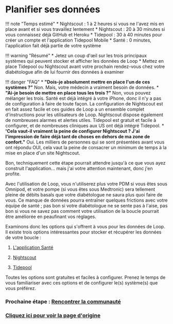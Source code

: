 #  Planifier ses données 

!!! note "Temps estimé" 
    * Nightscout : 1 à 2 heures si vous ne l'avez mis en place avant et si vous travaillez lentement 
    * Nightscout : 20 à 30 minutes si vous connaissez déjà GitHub et Heroku 
    * Tidepool : 30 à 40 minutes pour créer un compte et l'application Tidepool Mobile 
    * Santé : 0 minutes, l'application fait déjà partie de votre système 

!!! warning "Résumé" 
    * Jetez un coup d'œil sur les trois principaux systèmes qui peuvent stocker et afficher les données de Loop 
    * Mettez en place Tidepool ou Nightscout avant votre prochain rendez-vous chez votre diabétologue afin de lui fournir des données à examiner 

!!! danger "FAQ" 
    * **"Dois-je absolument mettre en place l'un de ces systèmes ?"** Non. Mais, votre médecin a vraiment besoin de données. 
    * **"Ai-je besoin de mettre en place tous les trois ?"** Non, vous pouvez mélanger les trois. Santé est déjà intégré à votre iPhone, donc il n'y a pas de configuration à faire de toute façon. La configuration de Nightscout est en fait assez facile et ces guides de Loop a un ensemble complet d'instructions pour les utilisateurs de Loop. Nightscout dispose également de nombreuses alarmes et alertes utiles. Tidepool est gratuit et facile à configurer, et de nombreuses cliniques aux US ont déjà intégré Tidepool. 
    * **'Cela vaut-il vraiment la peine de configurer Nightscout ? J'ai l'impression de faire déjà tant de choses en dehors de ma zone de confort."** Oui. Les milliers de personnes qui se sont présentées avant vous ont répondu OUI, cela vaut la peine de consacrer un minimum de temps à la mise en place d'un site Nightscout. 
 
Bon, techniquement cette étape pourrait attendre jusqu'à ce que vous ayez construit l'application... mais j'ai votre attention maintenant, donc j'en profite. 

Avec l'utilisation de Loop, vous n'utiliserez plus votre PDM si vous êtes sous Omnipod, et votre pompe (si vous êtes sous Medtronic) sera tellement pleine de débits basals que votre diabétologue ne saura plus quoi faire de vous. Ce manque de données pourra entraîner quelques frictions avec votre équipe de santé ; pas bon si votre diabétologue ne se sente pas à l'aise, pas bon si vous ne savez pas comment votre utilisation de la boucle pourrait être améliorée en peaufinant vos réglages. 
 
Examinons donc les options qui s'offrent à vous pour les données de Loop. Il existe trois options intéressantes pour stocker et récupérer les données de votre boucle : 
 
1. [L'application Santé](https://kdisimone.github.io/looptips/data/health/) 
 
2. [Nightscout](https://kdisimone.github.io/looptips/data/nightscout/) 
 
3. [Tidepool](https://kdisimone.github.io/looptips/data/tidepool/)

Toutes les options sont gratuites et faciles à configurer. Prenez le temps de vous familiariser avec ces options et de configurer le(s) système(s) que vous préférez. 

### Prochaine étape : [Rencontrer la communauté](https://cyoung1024.github.io/guide-loop-fr/etape12)

### [Cliquez ici pour voir la page d'origine](https://loopkit.github.io/loopdocs/build/step11/) 
 
 
 
